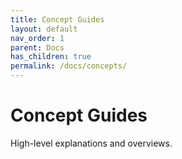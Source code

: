 ```yaml
---
title: Concept Guides
layout: default
nav_order: 1
parent: Docs
has_children: true
permalink: /docs/concepts/
---
```


# Concept Guides

High-level explanations and overviews.



